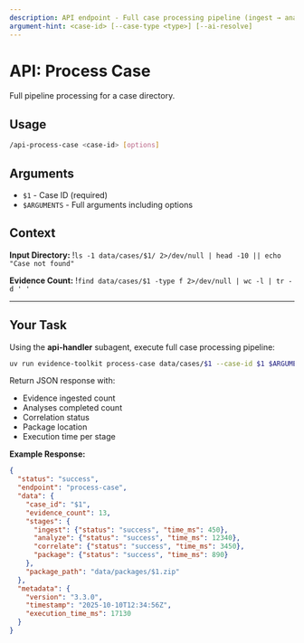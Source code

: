 ```yaml
---
description: API endpoint - Full case processing pipeline (ingest → analyze → correlate → package)
argument-hint: <case-id> [--case-type <type>] [--ai-resolve]
---
```


# API: Process Case

Full pipeline processing for a case directory.

## Usage
```bash
/api-process-case <case-id> [options]
```

## Arguments
- `$1` - Case ID (required)
- `$ARGUMENTS` - Full arguments including options

## Context

**Input Directory:**
!`ls -1 data/cases/$1/ 2>/dev/null | head -10 || echo "Case not found"`

**Evidence Count:**
!`find data/cases/$1 -type f 2>/dev/null | wc -l | tr -d ' '`

---

## Your Task

Using the **api-handler** subagent, execute full case processing pipeline:

```bash
uv run evidence-toolkit process-case data/cases/$1 --case-id $1 $ARGUMENTS
```

Return JSON response with:
- Evidence ingested count
- Analyses completed count
- Correlation status
- Package location
- Execution time per stage

**Example Response:**
```json
{
  "status": "success",
  "endpoint": "process-case",
  "data": {
    "case_id": "$1",
    "evidence_count": 13,
    "stages": {
      "ingest": {"status": "success", "time_ms": 450},
      "analyze": {"status": "success", "time_ms": 12340},
      "correlate": {"status": "success", "time_ms": 3450},
      "package": {"status": "success", "time_ms": 890}
    },
    "package_path": "data/packages/$1.zip"
  },
  "metadata": {
    "version": "3.3.0",
    "timestamp": "2025-10-10T12:34:56Z",
    "execution_time_ms": 17130
  }
}
```
